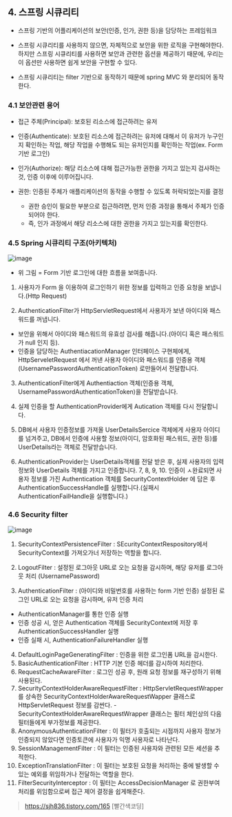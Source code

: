 ## 4. 스프링 시큐리티
- 스프링 기반의 어플리케이션의 보안(인증, 인가, 권한 등)을 담당하는 프레임워크

- 스프링 시큐리티를 사용하지 않으면, 자체적으로 보안을 위한 로직을 구현해야한다.  
하지만 스프링 시큐리티를 사용하면 보안과 관련한 옵션을 제공하기 때문에, 우리는 이 옵션만 사용하면 쉽게 보안을 구현할 수 있다.
- 스프링 시큐리티는 filter 기반으로 동작하기 때문에 spring MVC 와 분리되어 동작한다.  

### 4.1 보안관련 용어
- 접근 주체(Principal): 보호된 리소스에 접근하려는 유저

- 인증(Authenticate): 보호된 리소스에 접근하려는 유저에 대해서 이 유저가 누구인지 확인하는 작업, 해당 작업을 수행해도 되는 유저인지를 확인하는 작업(ex. Form 기반 로그인)
- 인가(Authorize): 해당 리소스에 대해 접근가능한 권한을 가지고 있는지 검사하는 것, 인증 이후에 이루어집니다.  
- 권한: 인증된 주체가 애플리케이션의 동작을 수행할 수 있도록 허락되었는지를 결정
  - 권한 승인이 필요한 부분으로 접근하려면, 먼저 인증 과정을 통해서 주체가 인증되어야 한다.
  - 즉, 인가 과정에서 해당 리소스에 대한 권한을 가지고 있는지를 확인한다.

### 4.5 Spring 시큐리티 구조(아키텍처)
![image](https://user-images.githubusercontent.com/57262833/83223687-87a3cc00-a1b6-11ea-8dbe-6a2e29fda79c.png)
- 위 그림 = Form 기반 로그인에 대한 흐름을 보여줍니다. 
1. 사용자가 Form 을 이용하여 로그인하기 위한 정보를 입력하고 인증 요청을 보냅니다.(Http Request)

2. AuthenticationFilter가 HttpServletRequest에서 사용자가 보낸 아이디와 패스워드를 꺼냅니다.   
- 보안을 위해서 아이디와 패스워드의 유효성 검사를 해줍니다.(아이디 혹은 패스워드가 null 인지 등).
- 인증을 담당하는 AuthentiacationManager 인터페이스 구현체에게, HttpServeletRequest 에서 꺼낸 사용자 아이디와 패스워드를 인증용 객체(UsernamePasswordAuthenticationToken) 로만들어서 전달합니다.

3. AuthenticationFilter에게 Authentiaction 객체(인증용 객체, UsernamePasswordAuthenticationToken)을 전달받습니다.  

4. 실제 인증을 할 AuthenticationProvider에게 Autication 객체를 다시 전달합니다.

5. DB에서 사용자 인증정보를 가져올 UserDetailsSercice 객체에게 사용자 아이디를 넘겨주고, DB에서 인증에 사용할 정보(아이디, 암호화된 패스워드, 권한 등)를 UserDetails라는 객체로 전달받습니다.

6. AuthenticationProvider는 UserDetails객체를 전달 받은 후, 실제 사용자의 입력정보와 UserDetails 객체를 가지고 인증합니다.
7, 8, 9, 10. 인증이 ㅅ완료되면 사용자 정보를 가진 Authentication 객체를 SecurityContextHolder 에 담은 후 AuthenticationSuccessHandle를 실행합니다.(실패시 AuthenticationFailHandle을 실행합니다.)

### 4.6 Security filter
![image](https://user-images.githubusercontent.com/57262833/83224304-064d3900-a1b8-11ea-93d9-340cac8c505b.png)

1. SecurityContextPersistenceFilter : SEcurityContextRespository에서 SecurityContext를 가져오가너 저장하는 역할을 합니다.

2. LogoutFilter : 설정된 로그아웃 URL로 오는 요청을 감시하며, 해당 유저를 로그아웃 처리
(UsernamePassword)

3. AuthenticationFilter : (아이디와 비밀번호를 사용하는 form 기반 인증) 설정된 로그인 URL로 오는 요청을 감시하며, 유저 인증 처리
- AuthenticationManager를 통한 인증 실행
- 인증 성공 시, 얻은 Authentication 객체를 SecurityContext에 저장 후 AuthenticationSuccessHandler 실행
- 인증 실패 시, AuthenticationFailureHandler 실행

4. DefaultLoginPageGeneratingFilter : 인증을 위한 로그인폼 URL을 감시한다.
5. BasicAuthenticationFilter : HTTP 기본 인증 헤더를 감시하여 처리한다.
6. RequestCacheAwareFilter : 로그인 성공 후, 원래 요청 정보를 재구성하기 위해 사용된다.
7. SecurityContextHolderAwareRequestFilter : HttpServletRequestWrapper를 상속한  SecurityContextHolderAwareRequestWapper 클래스로 HttpServletRequest 정보를 감싼다. - SecurityContextHolderAwareRequestWrapper 클래스는 필터 체인상의 다음 필터들에게 부가정보를 제공한다.
8. AnonymousAuthenticationFilter : 이 필터가 호출되는 시점까지 사용자 정보가 인증되지 않았다면 인증토큰에 사용자가 익명 사용자로 나타난다.
9. SessionManagementFilter : 이 필터는 인증된 사용자와 관련된 모든 세션을 추적한다.
10. ExceptionTranslationFilter : 이 필터는 보호된 요청을 처리하는 중에 발생할 수 있는 예외를 위임하거나 전달하는 역할을 한다.
11. FilterSecurityInterceptor : 이 필터는 AccessDecisionManager 로 권한부여 처리를 위임함으로써 접근 제어 결정을 쉽게해준다.


> https://sjh836.tistory.com/165 [빨간색코딩]



